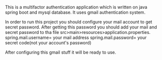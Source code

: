 This is a multifactor authentication application which is written on java spring boot and mysql database. 
It uses gmail authentication system.

In order to run this project you should configure your mail account to get secret password.
After getting this password you should add your mail and secret password to tha file src>main>resources>application.properties.
spring.mail.username= your mail address
spring.mail.password= your secret code(not your account's password)

After configuring this gmail stuff it will be ready to use.
